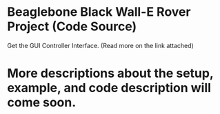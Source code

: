 # Beaglebone Black Wall-E Rover Project (Code Source)
Get the GUI Controller Interface. (Read more on the link attached)

# More descriptions about the setup, example, and code description will come soon.
